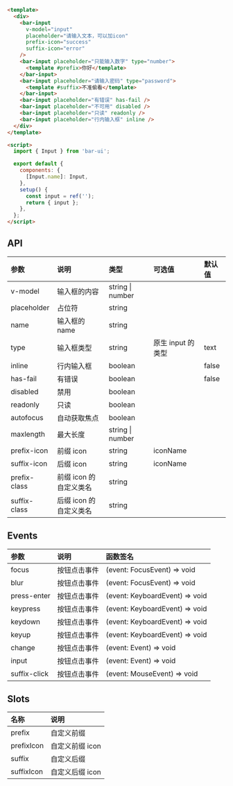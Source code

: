 ```html
<template>
  <div>
    <bar-input
      v-model="input"
      placeholder="请输入文本，可以加icon"
      prefix-icon="success"
      suffix-icon="error"
    />
    <bar-input placeholder="只能输入数字" type="number">
      <template #prefix>你好</template>
    </bar-input>
    <bar-input placeholder="请输入密码" type="password">
      <template #suffix>不准偷看</template>
    </bar-input>
    <bar-input placeholder="有错误" has-fail />
    <bar-input placeholder="不可用" disabled />
    <bar-input placeholder="只读" readonly />
    <bar-input placeholder="行内输入框" inline />
  </div>
</template>

<script>
  import { Input } from 'bar-ui';

  export default {
    components: {
      [Input.name]: Input,
    },
    setup() {
      const input = ref('');
      return { input };
    },
  };
</script>
```

## API

| 参数         | 说明                   | 类型             | 可选值            | 默认值 |
| :----------- | :--------------------- | :--------------- | :---------------- | :----- |
| v-model      | 输入框的内容           | string \| number |                   |        |
| placeholder  | 占位符                 | string           |                   |        |
| name         | 输入框的 name          | string           |                   |        |
| type         | 输入框类型             | string           | 原生 input 的类型 | text   |
| inline       | 行内输入框             | boolean          |                   | false  |
| has-fail     | 有错误                 | boolean          |                   | false  |
| disabled     | 禁用                   | boolean          |                   |        |
| readonly     | 只读                   | boolean          |                   |        |
| autofocus    | 自动获取焦点           | boolean          |                   |        |
| maxlength    | 最大长度               | string \| number |                   |        |
| prefix-icon  | 前缀 icon              | string           | iconName          |        |
| suffix-icon  | 后缀 icon              | string           | iconName          |        |
| prefix-class | 前缀 icon 的自定义类名 | string           |                   |        |
| suffix-class | 后缀 icon 的自定义类名 | string           |                   |        |

## Events

| 参数         | 说明         | 函数签名                       |
| :----------- | :----------- | :----------------------------- |
| focus        | 按钮点击事件 | (event: FocusEvent) => void    |
| blur         | 按钮点击事件 | (event: FocusEvent) => void    |
| press-enter  | 按钮点击事件 | (event: KeyboardEvent) => void |
| keypress     | 按钮点击事件 | (event: KeyboardEvent) => void |
| keydown      | 按钮点击事件 | (event: KeyboardEvent) => void |
| keyup        | 按钮点击事件 | (event: KeyboardEvent) => void |
| change       | 按钮点击事件 | (event: Event) => void         |
| input        | 按钮点击事件 | (event: Event) => void         |
| suffix-click | 按钮点击事件 | (event: MouseEvent) => void    |

## Slots

| 名称       | 说明            |
| :--------- | :-------------- |
| prefix     | 自定义前缀      |
| prefixIcon | 自定义前缀 icon |
| suffix     | 自定义后缀      |
| suffixIcon | 自定义后缀 icon |
